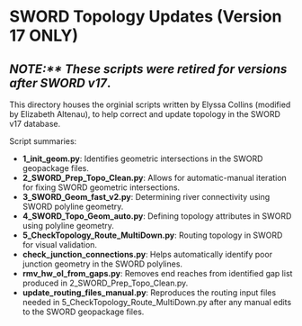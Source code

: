 # SWORD Topology Updates (Version 17 ONLY)
## _NOTE:** These scripts were retired for versions after SWORD v17_. 
This directory houses the orginial scripts written by Elyssa Collins (modified by Elizabeth Altenau), to help correct and update topology in the SWORD v17 database. 

Script summaries:
- **1_init_geom.py**: Identifies geometric intersections in the SWORD geopackage files. 
- **2_SWORD_Prep_Topo_Clean.py**: Allows for automatic-manual iteration for fixing SWORD geometric intersections. 
- **3_SWORD_Geom_fast_v2.py**: Determining river connectivity using SWORD polyline geometry.
- **4_SWORD_Topo_Geom_auto.py**: Defining topology attributes in SWORD using polyline geometry. 
- **5_CheckTopology_Route_MultiDown.py**: Routing topology in SWORD for visual validation. 
- **check_junction_connections.py**: Helps automatically identify poor junction geometry in the SWORD polylines. 
- **rmv_hw_ol_from_gaps.py**: Removes end reaches from identified gap list produced in 2_SWORD_Prep_Topo_Clean.py. 
- **update_routing_files_manual.py**: Reproduces the routing input files needed in 5_CheckTopology_Route_MultiDown.py after any manual edits to the SWORD geopackage files. 

